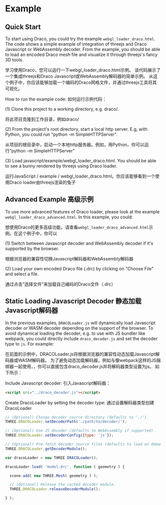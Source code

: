 Example
===========

Quick Start
-----------
To start using Draco, you could try the example `webgl_loader_draco.html`.
The code shows a simple example of integration of threejs and Draco Javascript or WebAssembly decoder. From the example, you should be able to load an encoded Draco mesh file and visualize it through threejs's fancy 3D tools.

学习使用Draco，您可以运行一下webgl_loader_draco.html示例。 该代码展示了一个集成threejs和Draco Javascript或WebAssembly解码器的简单示例。 从这个例子中，你应该能够加载一个编码的Draco网格文件，并通过threejs工具将其可视化。

How to run the example code:  如何运行示例代码：

(1) Clone this project to a working directory, e.g. draco/.

将此项目克隆到工作目录，例如draco/

(2) From the project's root directory, start a local http server.
E.g, with Python, you could run "python -m SimpleHTTPServer".

从项目的根目录中，启动一个本地http服务器。例如，用Python，你可以运行“python -m SimpleHTTPServer”

(3) Load javascript/example/webgl_loader_draco.html. You should be able to see
a bunny rendered by threejs using Draco loader.

运行JavaScript / example / webgl_loader_draco.html。你应该能够看到一个使用Draco loader由threejs渲染的兔子

Advanced Example  高级示例
---------------------
To use more advanced features of Draco loader, please look at the example `webgl_loader_draco_advanced.html`.
In this example, you could:

想使用Draco的更多高级功能，请查看`webgl_loader_draco_advanced.html`示例。在这个例子中，你可以

(1) Switch between Javascript decoder and WebAssembly decoder if it's supported by the browser.

根据浏览器的兼容性切换Javascript解码器和WebAssembly解码器

(2) Load your own encoded Draco file (.drc) by clicking on "Choose File" and select a file.

通过点击“选择文件”来加载自己编码的Draco文件（.drc）

Static Loading Javascript Decoder  静态加载Javascript解码器
---------------------------------

In the previous examples, `DRACOLoader.js` will dynamically load Javascript decoder or
WASM decoder depending on the support of the browser. To avoid dynamical loading the decoder, e.g. to use with JS bundler like webpack, you could directly include `draco_decoder.js` and set the decoder type to `js`. For example:

在前面的示例中，DRACOLoader.js将根据浏览器的兼容性动态加载Javascript解码器或WASM解码器。 为了避免动态加载解码器，例如与像webpack这样的JS捆绑器一起使用，，你可以直接包含draco_decoder.js并将解码器类型设置为js。 如下所示：

Include Javascript decoder:  引入Javascript解码器：
~~~~~ html
<script src="../draco_decoder.js"></script>
~~~~~

Create DracoLoader by setting the decoder type:  通过设置解码器类型创建DracoLoader
~~~~~ js
// (Optional) Change decoder source directory (defaults to './').
THREE.DRACOLoader.setDecoderPath('./path/to/decoder/');

// (Optional) Use JS decoder (defaults to WebAssembly if supported).
THREE.DRACOLoader.setDecoderConfig({type: 'js'});

// (Optional) Pre-fetch decoder source files (defaults to load on demand).
THREE.DRACOLoader.getDecoderModule();

var dracoLoader = new THREE.DRACOLoader();

dracoLoader.load( 'model.drc', function ( geometry ) {

  scene.add( new THREE.Mesh( geometry ) );

  // (Optional) Release the cached decoder module.
  THREE.DRACOLoader.releaseDecoderModule();

} );
~~~~~
